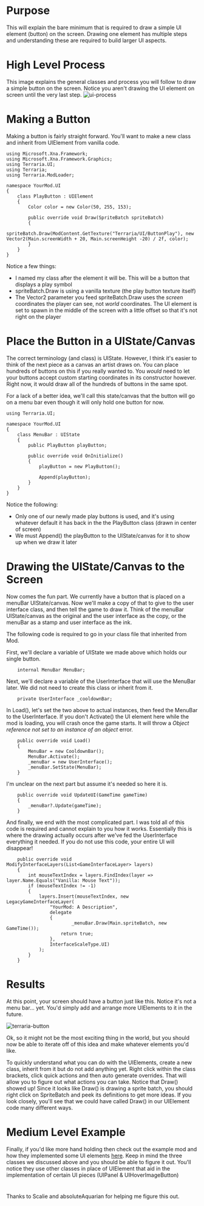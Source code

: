 # Purpose
This will explain the bare minimum that is required to draw a simple UI element (button) on the screen. Drawing one element has multiple steps and understanding these are required to build larger UI aspects.

# High Level Process
This image explains the general classes and process you will follow to draw a simple button on the screen. Notice you aren't drawing the UI element on screen until the very last step.
![ui-process](https://user-images.githubusercontent.com/8439537/80857675-c28f0000-8c08-11ea-95df-39712a2159c3.png)

# Making a Button
Making a button is fairly straight forward. You'll want to make a new class and inherit from UIElement from vanilla code. 

    using Microsoft.Xna.Framework;
    using Microsoft.Xna.Framework.Graphics;
    using Terraria.UI;
    using Terraria;
    using Terraria.ModLoader;

    namespace YourMod.UI
    {
        class PlayButton : UIElement
        {
            Color color = new Color(50, 255, 153);

            public override void Draw(SpriteBatch spriteBatch)
            {
                spriteBatch.Draw(ModContent.GetTexture("Terraria/UI/ButtonPlay"), new Vector2(Main.screenWidth + 20, Main.screenHeight -20) / 2f, color);
            }   
        }
    }
Notice a few things:
* I named my class after the element it will be. This will be a button that displays a play symbol
* spriteBatch.Draw is using a vanilla texture (the play button texture itself)
* The Vector2 parameter you feed spriteBatch.Draw uses the _screen_ coordinates the player can see, not _world_ coordinates. The UI element is set to spawn in the middle of the screen with a little offset so that it's not right on the player

# Place the Button in a UIState/Canvas
The correct terminology (and class) is UIState. However, I think it's easier to think of the next piece as a canvas an artist draws on. You can place hundreds of buttons on this if you really wanted to. You _would_ need to let your buttons accept custom starting coordinates in its constructor however. Right now, it would draw all of the hundreds of buttons in the same spot.

For a lack of a better idea, we'll call this state/canvas that the button will go on a menu bar even though it will only hold one button for now.

    using Terraria.UI;

    namespace YourMod.UI
    {
        class MenuBar : UIState
        {
            public PlayButton playButton;

            public override void OnInitialize()
            {
                playButton = new PlayButton();

                Append(playButton);
            }
        }
    }
Notice the following:
* Only one of our newly made play buttons is used, and it's using whatever default it has back in the the PlayButton class (drawn in center of screen)
* We must Append() the playButton to the UIState/canvas for it to show up when we draw it later

# Drawing the UIState/Canvas to the Screen
Now comes the fun part. We currently have a button that is placed on a menuBar UIState/canvas. Now we'll make a copy of that to give to the user interface class, and then tell the game to draw it. Think of the menuBar UIState/canvas as the original and the user interface as the copy, or the menuBar as a stamp and user interface as the ink.

The following code is required to go in your class file that inherited from Mod.

First, we'll declare a variable of UIState we made above which holds our single button.

        internal MenuBar MenuBar;
Next, we'll declare a variable of the UserInterface that will use the MenuBar later. We did not need to create this class or inherit from it.
        
        private UserInterface _cooldownBar;
In Load(), let's set the two above to actual instances, then feed the MenuBar to the UserInterface. If you don't Activate() the UI element here while the mod is loading, you will crash once the game starts. It will throw a _Object reference not set to an instance of an object_ error.

        public override void Load()
        {
            MenuBar = new CooldownBar();
            MenuBar.Activate();
            _menuBar = new UserInterface();
            _menuBar.SetState(MenuBar);
        }

I'm unclear on the next part but assume it's needed so here it is.

        public override void UpdateUI(GameTime gameTime)
        {
            _menuBar?.Update(gameTime);
        }
And finally, we end with the most complicated part. I was told all of this code is required and cannot explain to you how it works. Essentially this is where the drawing actually occurs after we've fed the UserInterface everything it needed. If you do not use this code, your entire UI will disappear!

        public override void ModifyInterfaceLayers(List<GameInterfaceLayer> layers)
        {
            int mouseTextIndex = layers.FindIndex(layer => layer.Name.Equals("Vanilla: Mouse Text"));
            if (mouseTextIndex != -1)
            {
                layers.Insert(mouseTextIndex, new LegacyGameInterfaceLayer(
                    "YourMod: A Description",
                    delegate
                    {
                            _menuBar.Draw(Main.spriteBatch, new GameTime());
                        return true;
                    },
                    InterfaceScaleType.UI)
                );
            }
        }
# Results
At this point, your screen should have a button just like this. Notice it's not a menu bar... yet. You'd simply add and arrange more UIElements to it in the future.

![terraria-button](https://user-images.githubusercontent.com/8439537/80858632-6380b980-8c0f-11ea-950e-c4740ef506c1.png)

Ok, so it might not be the most exciting thing in the world, but you should now be able to iterate off of this idea and make whatever elements you'd like.

To quickly understand what you can do with the UIElements, create a new class, inherit from it but do not add anything yet. Right click within the class brackets, click quick actions and then auto generate overrides. That will allow you to figure out what actions you can take. Notice that Draw() showed up! Since it looks like Draw() is drawing a sprite batch, you should right click on SpriteBatch and peek its definitions to get more ideas. If you look closely, you'll see that we could have called Draw() in our UIElement code many different ways.

# Medium Level Example
Finally, if you'd like more hand holding then check out the example mod and how they implemented some UI elements [here](https://github.com/tModLoader/tModLoader/tree/master/ExampleMod/UI). Keep in mind the three classes we discussed above and you should be able to figure it out. You'll notice they use other classes in place of UIElement that aid in the implementation of certain UI pieces (UIPanel & UIHoverImageButton)

# 
Thanks to Scalie and absoluteAquarian for helping me figure this out.
